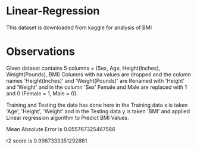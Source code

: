 # Linear-Regression
This dataset is downloaded from kaggle for analysis of BMI
# Observations
Given dataset contains 5 columns = (Sex, Age, Height(Inches), Weight(Pounds), BMI)
Columns with na values are dropped and the column names 'Height(Inches)' and 'Weight(Pounds)' are Renamed with 'Height' and 'Weight' and in the column 'Sex' Female and Male are replaced with 1 and 0
(Female = 1, Male = 0).

Training and Testing the data has done here in the Training data x is taken 'Age', 'Height', 'Weight' and in the Testing data y is taken 'BMI' and applied Linear regression algorithm to Predict BMI Values.

Mean Absolute Error is 0.055767325467586

r2 score is 0.9967333351292881
